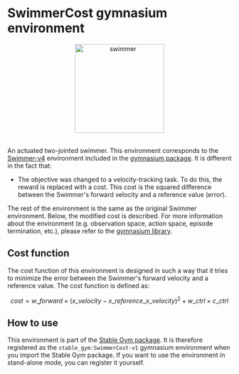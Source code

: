 # SwimmerCost gymnasium environment

<div align="center">
    <img src="https://github.com/rickstaa/stable-gym/assets/17570430/dccd73b4-c97e-46ce-ba0d-4a1328c0aefe" alt="swimmer" width="200px">
</div>
</br>

An actuated two-jointed swimmer. This environment corresponds to the [Swimmer-v4](https://gymnasium.farama.org/environments/mujoco/swimmer) environment included in the [gymnasium package](https://gymnasium.farama.org/). It is different in the fact that:

*   The objective was changed to a velocity-tracking task. To do this, the reward is replaced with a cost. This cost is the squared difference between the Swimmer's forward velocity and a reference value (error).

The rest of the environment is the same as the original Swimmer environment. Below, the modified cost is described. For more information about the environment (e.g. observation space, action space, episode termination, etc.), please refer to the [gymnasium library](https://gymnasium.farama.org/environments/mujoco/swimmer/).

## Cost function

The cost function of this environment is designed in such a way that it tries to minimize the error between the Swimmer's forward velocity and a reference value. The cost function is defined as:

$$
cost = w\_{forward} \times (x\_{velocity} - x\_{reference\_x\_velocity})^2 + w\_{ctrl} \times c\_{ctrl}
$$

## How to use

This environment is part of the [Stable Gym package](https://github.com/rickstaa/stable-gym). It is therefore registered as the `stable_gym:SwimmerCost-v1` gymnasium environment when you import the Stable Gym package. If you want to use the environment in stand-alone mode, you can register it yourself.
